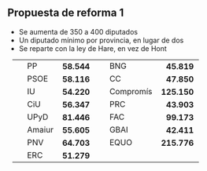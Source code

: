 Propuesta de reforma 1
----------------------

<div class="reformrules">
<ul>
<li>Se aumenta de 350 a 400 diputados</li>
<li>Un diputado mínimo por provincia, en lugar de dos</li>
<li>Se reparte con la ley de Hare, en vez de Hont</li>
</ul>
<table style="margin: 5px 10px;">
<tr>
<td style="padding-left: 30px;"> PP      </td> <td style="font-weight: bold; text-align: right; padding: 0 10px;"> 58.544 </td>
<td style="padding-left: 30px;"> BNG     </td> <td style="font-weight: bold; text-align: right; padding: 0 10px;"> 45.819 </td>
</tr>
<tr>
<td style="padding-left: 30px;"> PSOE    </td> <td style="font-weight: bold; text-align: right; padding: 0 10px;"> 58.116 </td> 
<td style="padding-left: 30px;"> CC  </td> <td style="font-weight: bold; text-align: right; padding: 0 10px;"> 47.850 </td>
</tr>
<tr>
<td style="padding-left: 30px;"> IU      </td> <td style="font-weight: bold; text-align: right; padding: 0 10px;"> 54.220 </td>
<td style="padding-left: 30px;"> Compromís    </td> <td style="font-weight: bold; text-align: right; padding: 0 10px;"> 125.150 </td>
</tr>
<tr>
<td style="padding-left: 30px;"> CiU     </td> <td style="font-weight: bold; text-align: right; padding: 0 10px;"> 56.347 </td>
<td style="padding-left: 30px;"> PRC     </td> <td style="font-weight: bold; text-align: right; padding: 0 10px;"> 43.903 </td>
</tr>
<tr>
<td style="padding-left: 30px;"> UPyD    </td> <td style="font-weight: bold; text-align: right; padding: 0 10px;"> 81.446 </td>
<td style="padding-left: 30px;"> FAC    </td> <td style="font-weight: bold; text-align: right; padding: 0 10px;"> 99.173 </td>
</tr>
<tr>
<td style="padding-left: 30px;"> Amaiur    </td> <td style="font-weight: bold; text-align: right; padding: 0 10px;"> 55.605 </td>
<td style="padding-left: 30px;"> GBAI </td> <td style="font-weight: bold; text-align: right; padding: 0 10px;"> 42.411 </td>
</tr>
<tr>
<td style="padding-left: 30px;"> PNV </td> <td style="font-weight: bold; text-align: right; padding: 0 10px;"> 64.703 </td>
<td style="padding-left: 30px;"> EQUO     </td> <td style="font-weight: bold; text-align: right; padding: 0 10px;"> 215.776 </td>
</tr>
<tr>
<td style="padding-left: 30px;"> ERC     </td> <td style="font-weight: bold; text-align: right; padding: 0 10px;"> 51.279 </td>
</tr>
</table>
</div>
<div id="reform1conclusions"></div>
